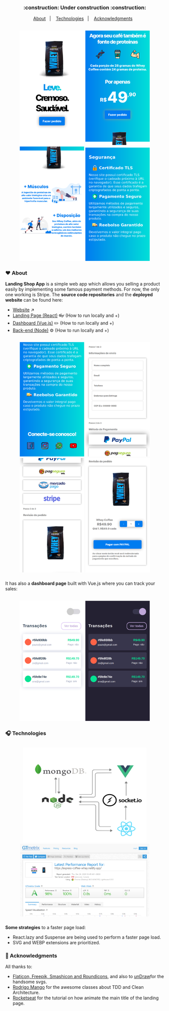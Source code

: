 <h3 align="center">:construction: Under construction :construction:</h3>

<p align="center">
  <a href="#hearts-about">About</a>&nbsp;&nbsp;&nbsp;|&nbsp;&nbsp;&nbsp;
  <a href="#headphones-technologies">Technologies</a>&nbsp;&nbsp;&nbsp;|&nbsp;&nbsp;&nbsp;
  <a href="#pray-acknowledgments">Acknowledgments</a>&nbsp;&nbsp;&nbsp;
</p>

<h2 align="center">
  <p float="left">
    <img src=".github/landing-1.png" alt="Image of web mobile friendly landing page" width="204" height="362">
    <img src=".github/landing-2.png" alt="Image of web mobile friendly landing page" width="204" height="362">
    <img src=".github/landing-3.png" alt="Image of web mobile friendly landing page" width="204" height="362">
    <img src=".github/landing-4.png" alt="Image of web mobile friendly landing page" width="204" height="362">
  </p>
</h2>

### :hearts: About

**Landing Shop App** is a simple web app which allows you selling a product easily by implementing some famous payment methods. For now, the only one working is Stripe.
The **source code repositories** and the **deployed website** can be found here:

- [Website](https://express-coffee-whey.netlify.app/) :arrow_upper_right: 
- [Landing Page (React)](https://github.com/higorcastilho/coffee-landing) :eyeglasses: (How to run locally and +)
- [Dashboard (Vue.js)](https://github.com/higorcastilho/coffee-dashboard) :pencil2: (How to run locally and +)
- [Back-end (Node)](https://github.com/higorcastilho/coffee-backend) :gear: (How to run locally and +)

<h2 align="center">
  <p float="left">
    <img src=".github/landing-5.png" alt="Image of web mobile friendly landing page" width="204" height="362">
    <img src=".github/landing-6.png" alt="Image of web mobile friendly landing page" width="204" height="362">
    <img src=".github/landing-7.png" alt="Image of web mobile friendly landing page" width="204" height="362">
    <img src=".github/landing-8.png" alt="Image of web mobile friendly landing page" width="204" height="362">
  </p>
</h2>

It has also a **dashboard page** built with Vue.js where you can track your sales: 

<h2 align="center">
  <p float="left">
    <img src=".github/coffee_dashboard_light.png" alt="Image of web mobile friendly landing page" width="204" height="380">
    <img src=".github/coffee_dashboard_dark.png" alt="Image of web mobile friendly landing page" width="204" height="380">
  </p>
</h2>

### :headphones: Technologies

<h2 align="center">
  <p float="left">
    <img src=".github/diagram.png" alt="Image of web mobile friendly landing page" width="390" height="300">
    <img src=".github/gtmetrix_test.png" alt="Image of web mobile friendly landing page" width="410" height="230">
  </p>
</h2>

**Some strategies** to a faster page load: 
- React.lazy and Suspense are being used to perform a faster page load.
- SVG and WEBP extensions are prioritized.

### :pray: Acknowledgments

All thanks to:
- [Flaticon, Freepik, Smashicon and Roundicons](https://www.flaticon.com/), and also to [unDraw](https://undraw.co/illustrations)for the handsome svgs.
- [Rodrigo Mango](https://www.youtube.com/channel/UCabelTt5YHot17aKb19VRNA) for the awesome classes about TDD and Clean Architecture.
- [Rocketseat](https://www.youtube.com/watch?v=204ewU7NRO0&t=187s) for the tutorial on how animate the main title of the landing page.
